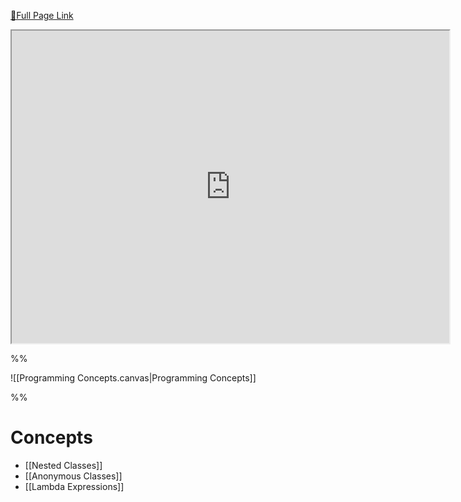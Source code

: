 [🔗Full Page Link](http://server.isaacklugman.com/programming-II/programming-concepts.html)

<iframe src="http://server.isaacklugman.com/programming-II/programming-concepts.html" width="700px" height="500px"></iframe>

%%

![[Programming Concepts.canvas|Programming Concepts]]

%%
# Concepts

- [[Nested Classes]]
- [[Anonymous Classes]]
- [[Lambda Expressions]]